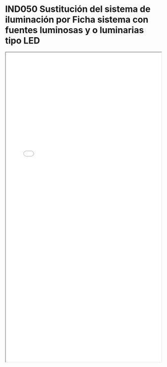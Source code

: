 # IND050  Sustitución del sistema de iluminación por Ficha sistema con fuentes luminosas y o luminarias tipo LED

<iframe src="../IND050  Sustitución del sistema de iluminación por Ficha sistema con fuentes luminosas y o luminarias tipo LED.pdf" width="100%" height="1000px"></iframe>
